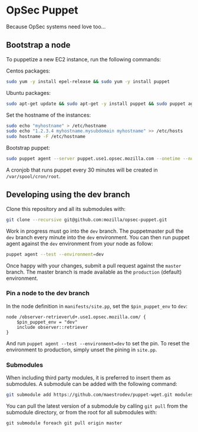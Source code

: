 OpSec Puppet
============

Because OpSec systems need love too...

## Bootstrap a node

To puppetize a new EC2 instance, run the following commands:

Centos packages:
```bash
sudo yum -y install epel-release && sudo yum -y install puppet
```

Ubuntu packages:
```bash
sudo apt-get update && sudo apt-get -y install puppet && sudo puppet agent --enable
```

Set the hostname of the instances:
```bash
sudo echo "myhostname" > /etc/hostname
sudo echo "1.2.3.4 myhostname.mysubdomain myhostname" >> /etc/hosts
sudo hostname -F /etc/hostname
```

Bootstrap puppet:
```bash
sudo puppet agent --server puppet.use1.opsec.mozilla.com --onetime --no-daemonize --verbose
```

A cronjob that runs puppet every 30 minutes will be created in
`/var/spool/cron/root`.

## Developing using the dev branch

Clone this repository and all its submodules with:
```bash
git clone --recursive git@github.com:mozilla/opsec-puppet.git
```

Work in progress must go into the `dev` branch. The puppetmaster pull the `dev`
branch every minute into the `dev` environment. You can then run puppet agent
against the `dev` environment from your node as follow:

```bash
puppet agent --test --environment=dev
```

Once happy with your changes, submit a pull request against the `master` branch.
The master branch is made available as the `production` (default) environment.

### Pin a node to the dev branch

In the node definition in `manifests/site.pp`, set the `$pin_puppet_env` to `dev`:
```puppet
node /observer-retriever\d+.use1.opsec.mozilla.com/ {
    $pin_puppet_env = "dev"
    include observer::retriever
}
```

And run `puppet agent --test --environment=dev` to set the pin.
To reset the environment to production, simply unset the pining in `site.pp`.

### Submodules

When including third party modules, it is preferred to insert them as
submodules. A submodule can be added with the following command:

```bash
git submodule add https://github.com/maestrodev/puppet-wget.git modules/wget
```

You can pull the latest version of a submodule by calling `git pull` from the
submodule directory, or from the root for all submodules with:

```
git submodule foreach git pull origin master
```


